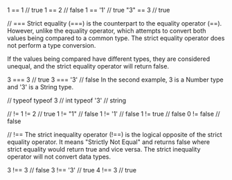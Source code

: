 1   ==  1  // true
1   ==  2  // false
1   == '1' // true
"3" ==  3  // true

// ===
Strict equality (===) is the counterpart to the equality operator (==). 
However, unlike the equality operator, which attempts to convert both values being compared to a common type.
The strict equality operator does not perform a type conversion.

If the values being compared have different types, they are considered unequal, and the strict equality operator will return false.

3 ===  3  // true
3 === '3' // false
In the second example, 3 is a Number type and '3' is a String type.

// typeof
typeof 3  // int
typeof '3' // string

// !=
1 !=  2    // true
1 != "1"   // false
1 != '1'   // false
1 != true  // false
0 != false // false

// !==
The strict inequality operator (!==) is the logical opposite of the strict equality operator. 
It means "Strictly Not Equal" and returns false where strict equality would return true and vice versa. 
The strict inequality operator will not convert data types.

3 !==  3  // false
3 !== '3' // true
4 !==  3  // true
